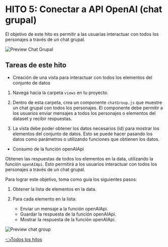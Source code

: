 # **HITO 5:** Conectar a API OpenAI (chat grupal)

El objetivo de este hito es permitir a las usuarias interactuar con
todos los personajes a través de un chat grupal.

![Preview Chat Grupal](./assets/previewGrupalChat.gif)

## Tareas de este hito

* Creación de una vista para interactuar con todos los elementos del conjunto de datos

1. Navega hacia la carpeta ```views``` en tu proyecto.

2. Dentro de esta carpeta, crea un componente ```chatGroup.js``` que muestre un chat grupal con todos los personajes. El componente debe permitir a los usuarios enviar mensajes a todos los personajes o elementos del dataset y recibir respuestas.

3. La vista debe poder obtener los datos necesarios (id) para mostrar los elementos del conjunto de datos.
Esto se puede hacer pasando los datos como parámetros o utilizando funciones que obtienen los datos.

* Consumo de la función openAIApi

Obtenen las respuestas de todos los elementos en la data, utilizando la función ```openAIApi```.
Esto permitirá a los usuarios interactuar con todos los personajes a través de un chat grupal.

Para lograr este objetivo, toma como guia los siguientes pasos:

1. Obtener la lista de elementos en la data.

2. Para cada elemento en la lista:

   * Enviar un mensaje a la función openAIApi.
   * Guardar la respuesta de la función openAIApi.
   * Mostrar la respuesta de la función openAIApi.

<!-- FALTA GIF DE CHAT GRUPAL -->
![Preview chat group](./assets/previewchatgroup.png)

[👈Todos los hitos](../README.md#6-hitos)
